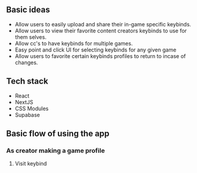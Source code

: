 ## Basic ideas

- Allow users to easily upload and share their in-game specific keybinds.
- Allow users to view their favorite content creators keybinds to use for them selves.
- Allow cc's to have keybinds for multiple games.
- Easy point and click UI for selecting keybinds for any given game
- Allow users to favorite certain keybinds profiles to return to incase of changes.

## Tech stack

- React
- NextJS
- CSS Modules
- Supabase

## Basic flow of using the app

### As creator making a game profile

1) Visit keybind